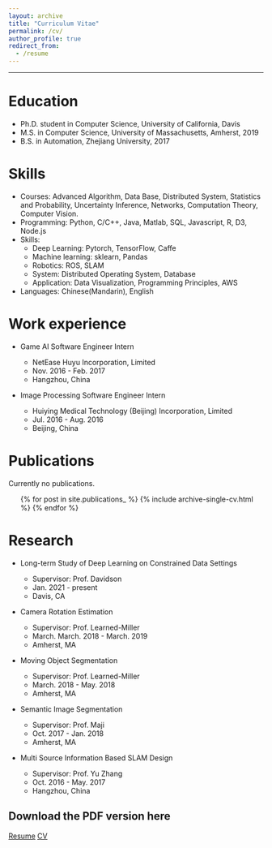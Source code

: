 ```yaml
---
layout: archive
title: "Curriculum Vitae"
permalink: /cv/
author_profile: true
redirect_from:
  - /resume
---
```


---


Education
======
* Ph.D. student in Computer Science, University of California, Davis
* M.S. in Computer Science, University of Massachusetts, Amherst, 2019
* B.S. in Automation, Zhejiang University, 2017

Skills
======
* Courses: Advanced Algorithm, Data Base, Distributed System, Statistics and Probability, Uncertainty Inference, Networks, Computation Theory, Computer Vision.
* Programming: Python, C/C++, Java, Matlab, SQL, Javascript, R, D3, Node.js
* Skills:
  * Deep Learning: Pytorch, TensorFlow, Caffe
  * Machine learning: sklearn, Pandas 
  * Robotics: ROS, SLAM
  * System: Distributed Operating System, Database
  * Application: Data Visualization, Programming Principles, AWS
* Languages: Chinese(Mandarin), English

Work experience
======
* Game AI Software Engineer Intern
  * NetEase Huyu Incorporation, Limited
  * Nov. 2016 - Feb. 2017
  * Hangzhou, China

* Image Processing Software Engineer Intern
  * Huiying Medical Technology (Beijing) Incorporation, Limited
  * Jul. 2016 - Aug. 2016
  * Beijing, China

Publications
======
  Currently no publications.
  <ul>{% for post in site.publications_ %}
    {% include archive-single-cv.html %}
  {% endfor %}</ul>
  
Research
======
* Long-term Study of Deep Learning on Constrained Data Settings
  * Supervisor: Prof. Davidson 
  * Jan. 2021 - present
  * Davis, CA

* Camera Rotation Estimation
  * Supervisor: Prof. Learned-Miller
  * March. March. 2018 - March. 2019
  * Amherst, MA

* Moving Object Segmentation
  * Supervisor: Prof. Learned-Miller
  * March. 2018 - May. 2018
  * Amherst, MA

* Semantic Image Segmentation
  * Supervisor: Prof. Maji
  * Oct. 2017 - Jan. 2018
  * Amherst, MA

* Multi Source Information Based SLAM Design
  * Supervisor: Prof. Yu Zhang
  * Oct. 2016 - May. 2017
  * Hangzhou, China

Download the PDF version here
------
[Resume](https://geshijoker.github.io/files/resume.pdf)
[CV](https://geshijoker.github.io/files/CV.pdf)
